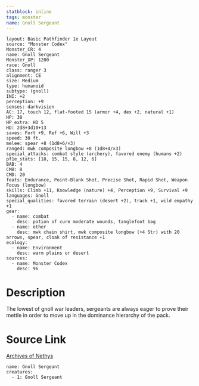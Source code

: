 ```yaml
---
statblock: inline
tags: monster
name: Gnoll Sergeant
---
```

```statblock
layout: Basic Pathfinder 1e Layout
source: "Monster Codex"
Monster_CR: 4
name: Gnoll Sergeant
Monster_XP: 1200
race: Gnoll
class: ranger 3
alignment: CE
size: Medium
type: humanoid
subtype: (gnoll)
INI: +2
perception: +9
senses: darkvision
AC: 17, touch 12, flat-footed 15 (armor +4, dex +2, natural +1)
HP: 38
HP_extra: HD 5
HD: 2d8+3d10+13
saves: Fort +9, Ref +6, Will +3
speed: 30 ft.
melee: spear +8 (1d8+6/×3)
ranged: mwk composite longbow +8 (1d8+4/×3)
special_attacks: combat style (archery), favored enemy (humans +2)
pf1e_stats: [18, 15, 15, 8, 12, 6]
BAB: 4
CMB: 8
CMD: 20
feats: Endurance, Point-Blank Shot, Precise Shot, Rapid Shot, Weapon Focus (longbow)
skills: Climb +11, Knowledge (nature) +4, Perception +9, Survival +9
languages: Gnoll
special_qualities: favored terrain (desert +2), track +1, wild empathy +1
gear:
  - name: combat
    desc: potion of cure moderate wounds, tanglefoot bag
  - name: other
    desc: mwk chain shirt, mwk composite longbow (+4 Str) with 20 arrows, spear, cloak of resistance +1
ecology:
  - name: Environment
    desc: warm plains or desert
sources:
  - name: Monster Codex
    desc: 96
```
# Description
The lowest of gnoll war leaders, sergeants are always eager to prove their mettle in order to move up in the dominance hierarchy of the pack.
# Source Link
[Archives of Nethys](https://aonprd.com/MonsterDisplay.aspx?ItemName=Gnoll%20Sergeant)
```encounter-table
name: Gnoll Sergeant
creatures:
  - 1: Gnoll Sergeant
```
